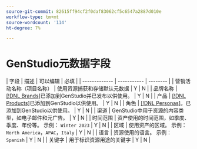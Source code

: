 ```yaml
---
source-git-commit: 82615ff94cf2f0daf83062cf5c6547a2887d010e
workflow-type: tm+mt
source-wordcount: '114'
ht-degree: 7%

---
```

# GenStudio元数据字段

<!-- copied this table right into the topic bc was having trouble with snippet injection error -->

| 字段 | 描述 | 可以编辑 | 必填 |
| ------------- | ----------- | -------- |
| 营销活动名称（项目名称） | 使用资源捕获和存储默认元数据 | Y | N |
| 品牌名称 | [[!DNL Brands]](/help/user-guide/guidelines/brands.md)已添加到GenStudio并已发布以供使用。 | Y | N |
| 产品 | [[!DNL Products]](/help/user-guide/guidelines/products.md)已添加到GenStudio以供使用。 | Y | N |
| 角色 | [[!DNL Personas]](/help/user-guide/guidelines/personas.md)。已添加到GenStudio以供使用。 | Y | N |
| 渠道 | GenStudio中用于资源的内容类型，如电子邮件和元广告。 | Y | N |
| 时间范围 | 资产使用的时间范围，如季度、季度、年份等。 示例： `Winter 2023` | Y | N |
| 区域 | 使用资产的区域。 示例： `North America`，`APAC`，`Italy` | Y | N |
| 语言 | 资源使用的语言。 示例： `Spanish` | Y | N |
| 关键字 | 用于标识资源用途的关键字 | Y | N |
<!-- 
| Prompt        | Metadata that describes information used to generate asset | N |
| Filename      | Default metadata captured and stored with asset | N |
| File format   | Default metadata captured and stored with asset | N |
| Timestamps    | Default metadata captured and stored with asset | N |
| Size          | Default metadata captured and stored with asset | N |
| Color tag     | **Colors**: Red, Dark_Red, Magenta, Yellow, Mustard, Pink, Dark_Pink, Gold, Orange, Mud_Green, Black, White, Off_White, Gray, Dark_Gray, Silver, Cream, Khaki, Brown, Dark_Brown, Maroon, Tan, Beige, Olive, Green, Bright_Green, Dark_Green, Light_Green, Blue, Dark_Blue, Light_Blue, Royal_Blue, Cyan, Violet, Purple, Lavender, Turquoise, Plum, Emerald, Lilac<br>**Tone**: Warm, Neutral, Cool | N |
| Smart tag     | Keywords assigned by AI based on characteristics identified in the content | N | -->

<!--
Description should include any defaults or ranges.
Not sure which metadata they will restrict from edit. Do we need to distinguish changes made during creation process or AFTER the content creation and approval. Obviously data assigned by machine is not editable.
-->
